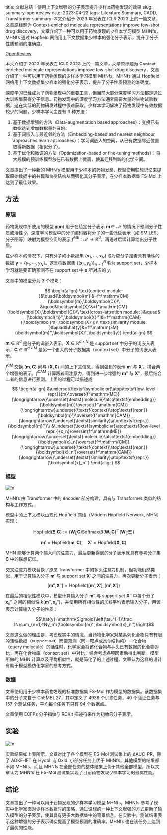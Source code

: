 title: 文献总结｜使用上下文增强的分子表示提升少样本药物发现的效果
slug: summary-openreview
date: 2023-04-22
tags: Literature Summary, CADD, Transformer
summary: 本文介绍于 2023 年发表在 ICLR 2023 上的一篇文章，文章原标题为 Context-enriched molecule representations improve few-shot drug discovery，文章介绍了一种可以用于药物发现的少样本学习模型 MHNfs，MHNfs 通过 Hopfield 网络用上下文数据集少样本的强化分子表示，提升了分子性质预测的准确度。

<i class="fa-solid fa-arrow-up-right-from-square"></i> [OpenReview](https://openreview.net/forum?id=XrMWUuEevr)

本文介绍于 2023 年发表在 ICLR 2023 上的一篇文章，文章原标题为 Context-enriched molecule representations improve few-shot drug discovery，文章介绍了一种可以用于药物发现的少样本学习模型 MHNfs，MHNfs 通过 Hopfield 网络用上下文数据集少样本的强化分子表示，提升了分子性质预测的准确度。

深度学习已经成为了药物发现中的重要工具，但目前大部分深度学习方法都是通过大训练集获得分子信息。药物发现中的深度学习方法通常需要大量的生物试验数据，这在实际的药物研发过程中很难获取。少样本学习解决了药物发现中有效数据较少的问题，少样本学习主要有 3 种方法：

1. 基于数据增强的方法（Data-augmentation based approaches）：变换已有数据达到增加数据量的目的。
2. 基于词嵌入与最近邻的方法（Embedding-based and nearest neighbour approaches learn approaches）：学习词嵌入的空间，从已有数据邻近位置取得新数据（相似分子）。
3. 基于优化和微调的方法（Optimization-based or fine-tuning methods）：将大规模的预训练模型放在已有数据上微调，使其迁移到新的化学空间。

文章提出了一种新的 MHNfs 模型用于少样本的药物发现，模型使用联想记忆来提取原始数据中的共现和协变结构从而强化其分子表示，在少样本数据集 FS-Mol 上达到了最佳效果。

## 方法

### 原理

药物发现中所使用的模型 $g(\boldsymbol{m})$ 用于在给定分子表示 $\boldsymbol{m}\in\mathcal{M}$ 的情况下预测分子性质或活性 $\hat{y}$。深度学习模型中的分子编码器将分子的一些低级表示（如 SMILES、分子图等）映射为模型空间的表示 $f^\mathrm{ME}:\mathcal{M}\rightarrow\mathbb{R}^d$，再通过后续计算给出分子性质。

在少样本的情况下，只有分子的小数据集 $\{\boldsymbol{x}_1,\cdots,\boldsymbol{x}_N\}$ 与对应分子是否具有活性的数据 $\boldsymbol{y}=\{y_1,\cdots,y_N\}$。这里将数据集 $\{(\boldsymbol{x}_n,y_n)\}_{n=1}^N$ 称为 support set，少样本学习就是要正确预测不在 support set 中 $\boldsymbol{x}$ 所对应的 $y$。

文章中的模型分为 3 个模块：

$$
\begin{align}
    \text{context module: }&\quad&\boldsymbol{m}'&=f^\mathrm{CM}(\boldsymbol{m},\boldsymbol{C})\\
    &\quad&\boldsymbol{X}'&=f^\mathrm{CM}(\boldsymbol{X},\boldsymbol{C})\\
    \text{cross-attention module: }&\quad&[\boldsymbol{m}'',\boldsymbol{X}'']&=f^\mathrm{CAM}([\boldsymbol{m}',\boldsymbol{X}'])\\
    \text{similarity module: }&\quad&\hat{y}&=f^\mathrm{SM}(\boldsymbol{m}'',\boldsymbol{X}'',\boldsymbol{y})
\end{align}
$$

$\boldsymbol{m}\in\mathbb{R}^d$ 是分子的词嵌入表示，$\boldsymbol{X}\in\mathbb{R}^{d\times N}$ 是 support set 中分子的词嵌入表示，$\boldsymbol{C}\in\mathbb{R}^{d\times M}$ 是另一个更大的分子数据集（context set）中分子的词嵌入表示。

$f^\mathrm{CM}$ 交换 $(\boldsymbol{m},\boldsymbol{C})$ 间与 $(\boldsymbol{X},\boldsymbol{C})$ 间的上下文信息，得到强化的表示 $\boldsymbol{m}'$ 与 $\boldsymbol{X}'$。拼合两个增强的表示，$f^\mathrm{CAM}$ 计算两者间注意力，得到进一步增强的 $\boldsymbol{m}''$ 与 $\boldsymbol{X}''$，最后结合二者的信息进行预测。上面的过程可以描述成

$$
\begin{align}
    &\underset{\textsf{symbolic or}\atop\textsf{low-level repr.}}{m}\overset{f^\mathrm{ME}}{\longrightarrow}\underset{\textsf{molecule}\atop\textsf{embedding}}{\boldsymbol{m}}\overset{f^\mathrm{CM}}{\longrightarrow}\underset{\textsf{context}\atop\textsf{repr.}}{\boldsymbol{m}'}\overset{f^\mathrm{CAM}}{\longrightarrow}\underset{\textsf{similarity}\atop\textsf{repr.}}{\boldsymbol{m}''}\\
    &\underset{\textsf{symbolic or}\atop\textsf{low-level repr.}}{x_n}\overset{f^\mathrm{ME}}{\longrightarrow}\underset{\textsf{molecule}\atop\textsf{embedding}}{\boldsymbol{x}_n}\overset{f^\mathrm{CM}}{\longrightarrow}\underset{\textsf{context}\atop\textsf{repr.}}{\boldsymbol{x}_n'}\overset{f^\mathrm{CAM}}{\longrightarrow}\underset{\textsf{similarity}\atop\textsf{repr.}}{\boldsymbol{x}_n''}
\end{align}
$$

### 模型

![!n](https://storage.live.com/items/4D18B16B8E0B1EDB!8889?authkey=ALYpzW-ZQ_VBXTU)

MHNfs 由 Transformer 中的 encoder 部分构建，具有与 Transformer 类似的结构与工作方式。

模型中的上下文模块由现代 Hopfield 网络（Modern Hopfield Network, MHN）实现：

$$
\mathrm{Hopfield}(\boldsymbol{\Xi},\boldsymbol{C}):=(\boldsymbol{W}_E\boldsymbol{C})\mathrm{Softmax}\left(\beta(\boldsymbol{W}_C\boldsymbol{C})^\top(\boldsymbol{W}_\Xi\boldsymbol{\Xi})\right)
$$

$$
\boldsymbol{m}'=\mathrm{Hopfield(\boldsymbol{m},\boldsymbol{C})},\quad\boldsymbol{X}'=\mathrm{Hopfield}(\boldsymbol{X},\boldsymbol{C})
$$

MHN 能够计算两个输入间的注意力，最后更新得到的分子表示就具有参考分子集 $\boldsymbol{C}$ 中的联想记忆。

交叉注意力模块替换了原来 Transformer 中的多头注意力机制，但功能仍然类似，用于记算输入分子 $\boldsymbol{m}'$ 与 support set $\boldsymbol{X}'$ 之间的注意力，再次更新分子表示：

$$[\boldsymbol{m}'',\boldsymbol{X}'']=\mathrm{Hopfield}([\boldsymbol{m}',\boldsymbol{X}'],[\boldsymbol{m}',\boldsymbol{X}'])$$

在最后的相似性模块中，模型计算输入分子 $\boldsymbol{m}''$ 与 support set $\boldsymbol{X}''$ 中每个分子 $\boldsymbol{x}_n''$ 之间的相似性 $k(\boldsymbol{m}'',\boldsymbol{x}_n'')$，并使用所有相似性的加权平均表示输入分子，用该表示计算输入分子的性质：

$$\hat{y}=\mathrm{Sigmoid}\left(\tau^{-1}\frac 1N\sum_{n=1}^Ny_n'k(\boldsymbol{m}'',\boldsymbol{x}_n'')\right)$$

文章这么做的理由是，考虑现实中的情况，当药物化学家对某系列化合物只有有限的活性数据（support set）而要预测（同一靶点或类似结构的）一化合物（query molecule）的活性时，化学家会将该化合物与手头已有数据的化合物对比，再在化合物库（context set）中对比，综合考虑各项因素后得出判断。模型所做的 MHN 计算以及平均相似性，就是简化了的上述过程，文章认为这样的设计有助于模型模仿化学家的思考方式。

### 数据

文章使用用于少样本药物发现的标准数据集 FS-Mol 作为模型的数据集。该数据集中的分子来自于 ChEMBL 27，其中定义了 4938 个训练任务，40 个验证任务与 157 个测试任务，平均每个任务下只有 94 个数据点。

文章使用 ECFPs 分子指纹与 RDKit 描述符来作为初始的分子表示。

## 实验

![!n](https://storage.live.com/items/4D18B16B8E0B1EDB!8890?authkey=ALYpzW-ZQ_VBXTU)

实验结果如上表所示，文章对比了各个模型在 FS-Mol 测试集上的 ΔAUC-PR，除了 ADKF-IFT 在 Hydol. 与 Oxid. 小部分任务上优于 MHNfs，其他模型的结果都不如 MHNfs，而且 MHNfs 在全部任务的整体结果上优于其他全部模型，所以文章认为 MHNfs 在 FS-Mol 测试集实现了目前药物发现少样本学习的最优性能。

## 结论

文章提出了一种可以用于药物发现的少样本学习模型 MHNfs，MHNfs 参考了现实中化学家面对少样本数据时的策略，通过设想的一种上下文增强的方式更新了输入模型的分子表示，使其具有更多大数据集中的背景信息。在实验中，测试结果表示这种增强的分子表示确实提高了模型预测的准确率，MHNfs 也在该任务上达到了最优的性能。
